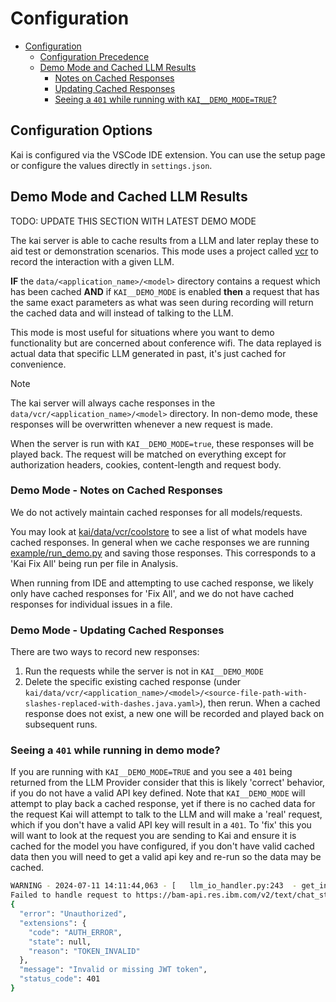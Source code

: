 # Configuration

- [Configuration](#configuration)
  - [Configuration Precedence](#configuration-precedence)
  - [Demo Mode and Cached LLM Results](#demo-mode-and-cached-llm-results)
    - [Notes on Cached Responses](#notes-on-cached-responses)
    - [Updating Cached Responses](#updating-cached-responses)
    - [Seeing a `401` while running with `KAI__DEMO_MODE=TRUE`?](#seeing-a-401-while-running-with-kai__demo_modetrue)

## Configuration Options

Kai is configured via the VSCode IDE extension. You can use the setup page or
configure the values directly in `settings.json`.

## Demo Mode and Cached LLM Results

TODO: UPDATE THIS SECTION WITH LATEST DEMO MODE

The kai server is able to cache results from a LLM and later replay these to aid
test or demonstration scenarios. This mode uses a project called
[vcr](https://vcrpy.readthedocs.io/en/latest/) to record the interaction with a
given LLM.

**IF** the `data/<application_name>/<model>` directory contains a
request which has been cached **AND** if `KAI__DEMO_MODE` is enabled **then** a
request that has the same exact parameters as what was seen during recording
will return the cached data and will instead of talking to the LLM.

This mode is most useful for situations where you want to demo functionality but
are concerned about conference wifi. The data replayed is actual data that
specific LLM generated in past, it's just cached for convenience.

> [!NOTE]
>
> The kai server will always cache responses in the
> `data/vcr/<application_name>/<model>` directory. In non-demo mode, these
> responses will be overwritten whenever a new request is made.
>
> When the server is run with `KAI__DEMO_MODE=true`, these responses will be
> played back. The request will be matched on everything except for
> authorization headers, cookies, content-length and request body.

### Demo Mode - Notes on Cached Responses

We do not actively maintain cached responses for all models/requests.

You may look at [kai/data/vcr/coolstore](kai/data/vcr/coolstore/) to see a list
of what models have cached responses. In general when we cache responses we are
running [example/run_demo.py](example/run_demo.py) and saving those responses.
This corresponds to a 'Kai Fix All' being run per file in Analysis.

When running from IDE and attempting to use cached response, we likely only have
cached responses for 'Fix All', and we do not have cached responses for
individual issues in a file.

### Demo Mode - Updating Cached Responses

There are two ways to record new responses:

1. Run the requests while the server is not in `KAI__DEMO_MODE`
1. Delete the specific existing cached response (under
   `kai/data/vcr/<application_name>/<model>/<source-file-path-with-slashes-replaced-with-dashes.java.yaml>`),
   then rerun. When a cached response does not exist, a new one will be recorded
   and played back on subsequent runs.

### Seeing a `401` while running in demo mode?

If you are running with `KAI__DEMO_MODE=TRUE` and you see a `401` being returned
from the LLM Provider consider that this is likely 'correct' behavior, if you do
not have a valid API key defined. Note that `KAI__DEMO_MODE` will attempt to
play back a cached response, yet if there is no cached data for the request Kai
will attempt to talk to the LLM and will make a 'real' request, which if you
don't have a valid API key will result in a `401`. To 'fix' this you will want
to look at the request you are sending to Kai and ensure it is cached for the
model you have configured, if you don't have valid cached data then you will
need to get a valid api key and re-run so the data may be cached.

```sh
WARNING - 2024-07-11 14:11:44,063 - [   llm_io_handler.py:243  - get_incident_solutions_for_file()] - Request to model failed for batch 1/1 for src/main/java/com/redhat/coolstore/model/InventoryEntity.java with exception, retrying in 10s
Failed to handle request to https://bam-api.res.ibm.com/v2/text/chat_stream?version=2024-01-10.
{
  "error": "Unauthorized",
  "extensions": {
    "code": "AUTH_ERROR",
    "state": null,
    "reason": "TOKEN_INVALID"
  },
  "message": "Invalid or missing JWT token",
  "status_code": 401
}
```
